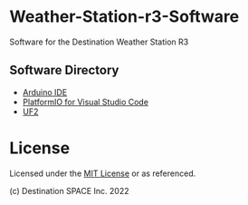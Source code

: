# Weather-Station-r3-Software
Software for the Destination Weather Station R3

## Software Directory
- [Arduino IDE](https://github.com/Destination-SPACE/Weather-Station-r3-Software/tree/main/examples/Arduino)
- [PlatformIO for Visual Studio Code](https://github.com/Destination-SPACE/Weather-Station-r3-Software/tree/main/examples/PlatformIO)
- [UF2](https://github.com/Destination-SPACE/Weather-Station-r3-Software/tree/main/examples/UF2)

# License
Licensed under the [MIT License](https://github.com/Destination-SPACE/Weather-Station-r3-Software/blob/main/LICENSE) or as referenced.

(c) Destination SPACE Inc. 2022
